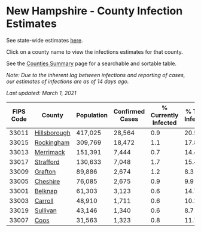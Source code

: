 # New Hampshire - County Infection Estimates

See state-wide estimates [here](/infections/us-nh).

Click on a county name to view the infections estimates for that county.

See the [Counties Summary](/infections/summary-counties) page for a searchable and sortable table.

*Note: Due to the inherent lag between infections and reporting of cases, our estimates of infections are as of 14 days ago.*

*Last updated: March 1, 2021*

|   FIPS Code |                       County |   Population |   Confirmed Cases |   % Currently Infected |   % Total Infected |
|-------------|------------------------------|--------------|-------------------|------------------------|--------------------|
|       33011 | [Hillsborough](hillsborough) |      417,025 |            28,564 |                    0.9 |               20.5 |
|       33015 |     [Rockingham](rockingham) |      309,769 |            18,472 |                    1.1 |               17.8 |
|       33013 |       [Merrimack](merrimack) |      151,391 |             7,444 |                    0.7 |               14.4 |
|       33017 |       [Strafford](strafford) |      130,633 |             7,048 |                    1.7 |               15.4 |
|       33009 |           [Grafton](grafton) |       89,886 |             2,674 |                    1.2 |                8.3 |
|       33005 |         [Cheshire](cheshire) |       76,085 |             2,675 |                    0.9 |                9.9 |
|       33001 |           [Belknap](belknap) |       61,303 |             3,123 |                    0.6 |               14.7 |
|       33003 |           [Carroll](carroll) |       48,910 |             1,711 |                    0.6 |               10.1 |
|       33019 |         [Sullivan](sullivan) |       43,146 |             1,340 |                    0.6 |                8.7 |
|       33007 |                 [Coos](coos) |       31,563 |             1,323 |                    0.8 |               11.7 |